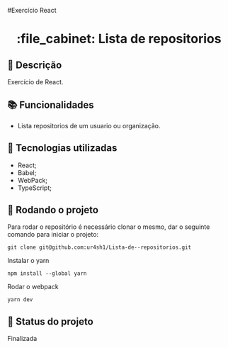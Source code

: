 #Exercício React
<h1 align="center">:file_cabinet: Lista de repositorios</h1>

## :memo: Descrição
Exercício de React.

## :books: Funcionalidades
* Lista repositorios de um usuario ou organização.

## :wrench: Tecnologias utilizadas
* React;
* Babel;
* WebPack;
* TypeScript;

## :rocket: Rodando o projeto
Para rodar o repositório é necessário clonar o mesmo, dar o seguinte comando para iniciar o projeto:
```
git clone git@github.com:ur4sh1/Lista-de--repositorios.git
```
Instalar o yarn
```
npm install --global yarn
```
Rodar o webpack
```
yarn dev
```

## :dart: Status do projeto
Finalizada